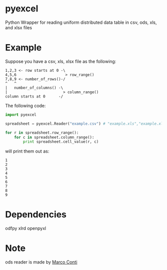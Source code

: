 pyexcel
=======

Python Wrapper for reading uniform distributed data table in csv, ods, xls, and xlsx files


Example
=======

Suppose you have a csv, xls, xlsx file as the following:

```
1,2,3 <- row starts at 0 -\
4,5,6                      > row_range()
7,8,9 <- number_of_rows()-/
^   ^
|   number_of_columns() -\
|                         > column_range()
column starts at 0      -/
```

The following code:

```python
import pyexcel

spreadsheet = pyexcel.Reader("example.csv") # "example.xls","example.xlsx","example.ods"

for r in spreadsheet.row_range():
    for c in spreadsheet.column_range():
        print spreadsheet.cell_value(r, c)
```

will print them out as:

```
1
2
3
4
5
6
7
8
9
```

Dependencies
============

odfpy
xlrd
openpyxl


Note
=====

ods reader is made by [Marco Conti](https://github.com/marcoconti83/read-ods-with-odfpy)